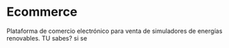 # Ecommerce
Plataforma de comercio electrónico para venta de simuladores de energías renovables.
TU sabes?
si se
